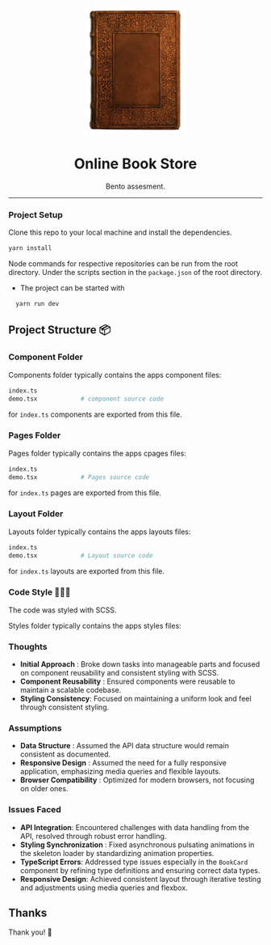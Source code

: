 <p align="center">
  <a href="https://github.com/Reuben-Victoria/bento-assessment">
  <img src="./public/book.jpeg" alt="Online Book Store" width="200">
  </a>
</p>

<h1 align="center">
  Online Book Store
</h3>

<p align="center">
  Bento assesment.
</p>

---

### Project Setup

Clone this repo to your local machine and install the dependencies.

```bash
yarn install
```

Node commands for respective repositories can be run from the root directory. Under the scripts section in the `package.json` of the root directory.

- The project can be started with

```bash
  yarn run dev
```

## Project Structure 📦

### Component Folder

Components folder typically contains the apps component files:

```bash
index.ts
demo.tsx            # component source code
```

for `index.ts` components are exported from this file.

### Pages Folder

Pages folder typically contains the apps cpages files:

```bash
index.ts
demo.tsx            # Pages source code
```

for `index.ts` pages are exported from this file.

### Layout Folder

Layouts folder typically contains the apps layouts files:

```bash
index.ts
demo.tsx            # Layout source code
```

for `index.ts` layouts are exported from this file.

### Code Style 🧑🏽‍💻

The code was styled with SCSS.

Styles folder typically contains the apps styles files:

### Thoughts

- **Initial Approach** : Broke down tasks into manageable parts and focused on component reusability and consistent styling with SCSS.
- **Component Reusability** : Ensured components were reusable to maintain a scalable codebase.
- **Styling Consistency**: Focused on maintaining a uniform look and feel through consistent styling.

### Assumptions

- **Data Structure** : Assumed the API data structure would remain consistent as documented.
-  **Responsive Design** : Assumed the need for a fully responsive application, emphasizing media queries and flexible layouts.
- **Browser Compatibility** : Optimized for modern browsers, not focusing on older ones.

### Issues Faced

- **API Integration**: Encountered challenges with data handling from the API, resolved through robust error handling.
- **Styling Synchronization** : Fixed asynchronous pulsating animations in the skeleton loader by standardizing animation properties.
- **TypeScript Errors**: Addressed type issues especially in the `BookCard` component by refining type definitions and ensuring correct data types.
- **Responsive Design**: Achieved consistent layout through iterative testing and adjustments using media queries and flexbox.

## Thanks

Thank you! 🎉
